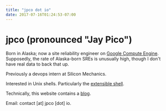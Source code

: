 ```yaml
---
title: "jpco dot io"
date: 2017-07-16T01:24:53-07:00
---
```


# jpco (pronounced "Jay Pico")

Born in Alaska; now a site reliability engineer on [Google Compute Engine](https://cloud.google.com/compute).  Supposedly, the rate of Alaska-born SREs is unusually high, though I don't have real data to back that up.

Previously a devops intern at Silicon Mechanics.

Interested in Unix shells.  Particularly the [extensible shell](/es).

Technically, this website contains a [blog](/blog).

Email: contact [at] jpco [dot] io.
